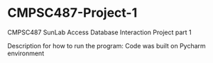 # CMPSC487-Project-1
CMPSC487 SunLab Access Database Interaction Project part 1

Description for how to run the program:
Code was built on Pycharm environment
